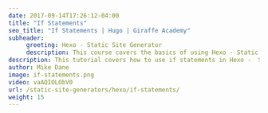 ```yaml
---
date: 2017-09-14T17:26:12-04:00
title: "If Statements"
seo_title: "If Statements | Hugo | Giraffe Academy"
subheader:
     greeting: Hexo - Static Site Generator
     description: This course covers the basics of using Hexo - Static Site Generator. Work your way through the articles and we'll teach you everything you need to know to create a professional and scalable website or blog!
description: This tutorial covers how to use if statements in Hexo -  Static Site Generator.
author: Mike Dane
image: if-statements.png
video: vaAQIOLObV0
url: /static-site-generators/hexo/if-statements/
weight: 15
---
```

